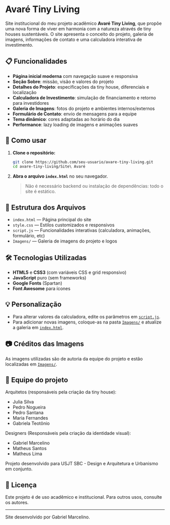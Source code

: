 # Avaré Tiny Living

Site institucional do meu projeto acadêmico **Avaré Tiny Living**, que propõe uma nova forma de viver em harmonia com a natureza através de tiny houses sustentáveis. O site apresenta o conceito do projeto, galeria de imagens, informações de contato e uma calculadora interativa de investimento.

## 📋 Funcionalidades

- **Página inicial moderna** com navegação suave e responsiva
- **Seção Sobre**: missão, visão e valores do projeto
- **Detalhes do Projeto**: especificações da tiny house, diferenciais e localização
- **Calculadora de Investimento**: simulação de financiamento e retorno para investidores
- **Galeria de Imagens**: fotos do projeto e ambientes internos/externos
- **Formulário de Contato**: envio de mensagens para a equipe
- **Tema dinâmico**: cores adaptadas ao horário do dia
- **Performance**: lazy loading de imagens e animações suaves

## 🚀 Como usar

1. **Clone o repositório:**
   ```sh
   git clone https://github.com/seu-usuario/avare-tiny-living.git
   cd avare-tiny-living/Site\ Avaré
   ```

2. **Abra o arquivo `index.html`** no seu navegador.

   > Não é necessário backend ou instalação de dependências: todo o site é estático.

## 📁 Estrutura dos Arquivos

- `index.html` — Página principal do site
- `style.css` — Estilos customizados e responsivos
- `script.js` — Funcionalidades interativas (calculadora, animações, formulário, etc)
- `Imagens/` — Galeria de imagens do projeto e logos

## 🛠️ Tecnologias Utilizadas

- **HTML5** e **CSS3** (com variáveis CSS e grid responsivo)
- **JavaScript** puro (sem frameworks)
- **Google Fonts** (Spartan)
- **Font Awesome** para ícones

## 💡 Personalização

- Para alterar valores da calculadora, edite os parâmetros em [`script.js`](Site%20Avar%C3%A9/script.js).
- Para adicionar novas imagens, coloque-as na pasta [`Imagens/`](Site%20Avar%C3%A9/Imagens/) e atualize a galeria em [`index.html`](Site%20Avar%C3%A9/index.html).

## 📷 Créditos das Imagens

As imagens utilizadas são de autoria da equipe do projeto e estão localizadas em [`Imagens/`](Site%20Avar%C3%A9/Imagens/).

## 👥 Equipe do projeto

Arquitetos (responsáveis pela criação da tiny house):
- Julia Silva
- Pedro Nogueira
- Pedro Santana
- Maria Fernandes
- Gabriela Teotônio

Designers (Responsáveis pela criação da identidade visual):
- Gabriel Marcelino
- Matheus Santos
- Matheus Lima

Projeto desenvolvido para USJT SBC - Design e Arquitetura e Urbanismo em conjunto.

## 📄 Licença

Este projeto é de uso acadêmico e institucional. Para outros usos, consulte os autores.

---

Site desenvolvido por Gabriel Marcelino.
